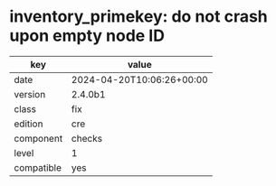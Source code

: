 [//]: # (werk v2)
# inventory_primekey: do not crash upon empty node ID

key        | value
---------- | ---
date       | 2024-04-20T10:06:26+00:00
version    | 2.4.0b1
class      | fix
edition    | cre
component  | checks
level      | 1
compatible | yes


